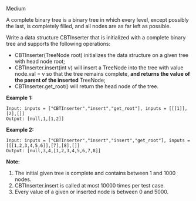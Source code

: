 Medium

A complete binary tree is a binary tree in which every level, except possibly the last, is completely filled, and all nodes are as far left as possible.

Write a data structure CBTInserter that is initialized with a complete binary tree and supports the following operations:

- CBTInserter(TreeNode root) initializes the data structure on a given tree with head node root;
- CBTInserter.insert(int v) will insert a TreeNode into the tree with value node.val = v so that the tree remains complete, **and returns the value of the parent of the inserted** TreeNode;
- CBTInserter.get_root() will return the head node of the tree.
 

**Example 1:**
```
Input: inputs = ["CBTInserter","insert","get_root"], inputs = [[[1]],[2],[]]
Output: [null,1,[1,2]]
```
**Example 2:**
```
Input: inputs = ["CBTInserter","insert","insert","get_root"], inputs = [[[1,2,3,4,5,6]],[7],[8],[]]
Output: [null,3,4,[1,2,3,4,5,6,7,8]]
``` 

**Note:**

1. The initial given tree is complete and contains between 1 and 1000 nodes.
2. CBTInserter.insert is called at most 10000 times per test case.
3. Every value of a given or inserted node is between 0 and 5000.
